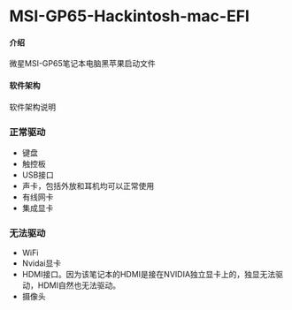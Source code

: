 # MSI-GP65-Hackintosh-mac-EFI

#### 介绍
微星MSI-GP65笔记本电脑黑苹果启动文件

#### 软件架构
软件架构说明


### 正常驱动
* 键盘
* 触控板
* USB接口
* 声卡，包括外放和耳机均可以正常使用
* 有线网卡
* 集成显卡

### 无法驱动
* WiFi
* Nvidai显卡
* HDMI接口。因为该笔记本的HDMI是接在NVIDIA独立显卡上的，独显无法驱动，HDMI自然也无法驱动。
* 摄像头